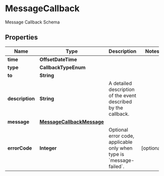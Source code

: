 

# MessageCallback

Message Callback Schema

## Properties

| Name | Type | Description | Notes |
|------------ | ------------- | ------------- | -------------|
|**time** | **OffsetDateTime** |  |  |
|**type** | **CallbackTypeEnum** |  |  |
|**to** | **String** |  |  |
|**description** | **String** | A detailed description of the event described by the callback. |  |
|**message** | [**MessageCallbackMessage**](MessageCallbackMessage.md) |  |  |
|**errorCode** | **Integer** | Optional error code, applicable only when type is &#x60;message-failed&#x60;. |  [optional] |



